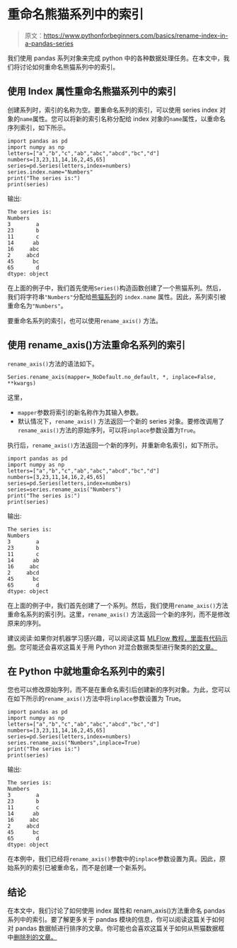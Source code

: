 # 重命名熊猫系列中的索引

> 原文：<https://www.pythonforbeginners.com/basics/rename-index-in-a-pandas-series>

我们使用 pandas 系列对象来完成 python 中的各种数据处理任务。在本文中，我们将讨论如何重命名熊猫系列中的索引。

## 使用 Index 属性重命名熊猫系列中的索引

创建系列时，索引的名称为空。要重命名系列的索引，可以使用 series index 对象的`name`属性。您可以将新的索引名称分配给 index 对象的`name`属性，以重命名序列索引，如下所示。

```
import pandas as pd
import numpy as np
letters=["a","b","c","ab","abc","abcd","bc","d"]
numbers=[3,23,11,14,16,2,45,65]
series=pd.Series(letters,index=numbers)
series.index.name="Numbers"
print("The series is:")
print(series)
```

输出:

```
The series is:
Numbers
3        a
23       b
11       c
14      ab
16     abc
2     abcd
45      bc
65       d
dtype: object 
```

在上面的例子中，我们首先使用`Series()`构造函数创建了一个熊猫系列。然后，我们将字符串`"Numbers"`分配给[熊猫系列](https://www.pythonforbeginners.com/basics/pandas-series-data-structure-in-python)的 `index.name` 属性。因此，系列索引被重命名为`"Numbers"`。

要重命名系列的索引，也可以使用`rename_axis()` 方法。

## 使用 rename_axis()方法重命名系列的索引

`rename_axis()`方法的语法如下。

```
Series.rename_axis(mapper=_NoDefault.no_default, *, inplace=False, **kwargs)
```

这里，

*   `mapper`参数将索引的新名称作为其输入参数。
*   默认情况下，`rename_axis()` 方法返回一个新的 series 对象。要修改调用了`rename_axis()`方法的原始序列，可以将`inplace`参数设置为`True`。

执行后，`rename_axis()`方法返回一个新的序列，并重新命名索引，如下所示。

```
import pandas as pd
import numpy as np
letters=["a","b","c","ab","abc","abcd","bc","d"]
numbers=[3,23,11,14,16,2,45,65]
series=pd.Series(letters,index=numbers)
series=series.rename_axis("Numbers")
print("The series is:")
print(series)
```

输出:

```
The series is:
Numbers
3        a
23       b
11       c
14      ab
16     abc
2     abcd
45      bc
65       d
dtype: object
```

在上面的例子中，我们首先创建了一个系列。然后，我们使用`rename_axis()`方法重命名系列的索引列。这里，`rename_axis()` 方法返回一个新的序列，而不是修改原来的序列。

建议阅读:如果你对机器学习感兴趣，可以阅读这篇 [MLFlow 教程，里面有代码示例](https://codinginfinite.com/mlflow-tutorial-with-code-example/)。您可能还会喜欢这篇关于用 Python 对混合数据类型进行聚类的[的文章。](https://codinginfinite.com/clustering-for-mixed-data-types-in-python/)

## 在 Python 中就地重命名系列中的索引

您也可以修改原始序列，而不是在重命名索引后创建新的序列对象。为此，您可以在如下所示的`rename_axis()`方法中将`inplace`参数设置为 True。

```
import pandas as pd
import numpy as np
letters=["a","b","c","ab","abc","abcd","bc","d"]
numbers=[3,23,11,14,16,2,45,65]
series=pd.Series(letters,index=numbers)
series.rename_axis("Numbers",inplace=True)
print("The series is:")
print(series)
```

输出:

```
The series is:
Numbers
3        a
23       b
11       c
14      ab
16     abc
2     abcd
45      bc
65       d
dtype: object
```

在本例中，我们已经将`rename_axis()`参数中的`inplace`参数设置为真。因此，原始系列的索引已被重命名，而不是创建一个新系列。

## 结论

在本文中，我们讨论了如何使用 index 属性和 renam_axis()方法重命名 pandas 系列中的索引。要了解更多关于 pandas 模块的信息，你可以阅读这篇关于如何对 pandas 数据帧进行排序的文章。你可能也会喜欢这篇关于如何从熊猫数据框中[删除列的文章。](https://www.pythonforbeginners.com/basics/drop-columns-from-pandas-dataframe)